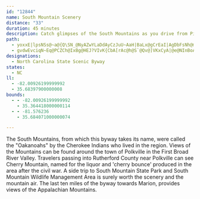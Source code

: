 ```yaml
---
id: "12844"
name: South Mountain Scenery
distance: "33"
duration: 45 minutes
description: Catch glimpses of the South Mountains as you drive from Piedmont to the mountains through farmland.
path:
  - yoxxE|lpsNSs@~a@{Q\SN_@NyAZwYLaDdAyCzJuU~AaH|BaLx@gCrEaI|AgDbFsNh@mAbAmBz^_c@rDgDxFmEGeBZ{GNwBl@cC~@kBbIkI\g@x@aBt@mC\yBDqDs@aK?oAHkBHs@j@mBbEgIrL{ThAaBdCmCdKmHnAyA~HoL~A}AbBu@|D_@fGdAbCRhASv@s@zCeFlD{Gz@wB\uAN_BTkHRwBz@cC|BoDl@}AP_ANiBAqAmAgMYiBBQ_@{GOsJTkCh@aBr@_AdDaDr@gAb@}APoBVqJDiDIgCUeBc@yA{FcNy@_CiAaEeAyF{@aHaEka@}Ew\E_AHuA~@kFDaBKeAs@wAw@aAyJ{Js@gBO_AIeAHqBdA}JfAkHjDuN`DeL~@yBlBmDjBkCjBqBjPyMvDeB|HkBvBq@zB}@zCkB|DsDpQiSfDkCj[qRvGgBjAk@fCmBrAsAhCiBnTcHpCsAfFaDrCoAxIiBzC]nBDzKpB|AL`A?|B_@pJ_EnAMdGQhB[xAe@dCqAfV}M`EqBlCaBjAmA~A_C|D_Hv@oBd@sBZgE?_AHK\eEXgA^_AfEsGd@uA~Oum@d@qArAsBtA_BvCyBz[iUjm@{c@xBsA~@]xB_@lBAlDn@rFdBvD~@rAJdBE`~@aG|B_@lBm@hCsA|BeBz@eA|BiDx@}Ah@yAlFoU`Ia_@rAeEdAgB^e@nAaAfAi@rA[pAKbSP`Di@rB{@xAaAhBcBxAaCdAsCb@eBbWupAx@sDfCsIxc@ydAnBsD|EuHbE_FzH}HbAqA|MmNfA{@xA_AlCq@|G_@|A[hCsAx@}@rBuDbIeSl@eDJkCYy][gG}@eHyD_XSmD?kA\uCp@mCfAkB~AmB|d@_e@lGyGrAuBbB_Et@uCn@cFLiDC}CyBgXIgENkDlFuj@t@qGfAcFxCsI|@gDXyCD{A?eBSeF_Csa@y@gFyCoKc@cFCuBHyA^mCt@_CbByCr_@ud@tOgN`JyH|DuCfGmDrF}B|E{AlVuGzGeCxGyDrC{BxCqCzd@_i@xAiCx@wC|Hup@^mAx@aB|@mAv@s@dLqGtH{FnFaGlNsN~EiEdGgDdTmJhBqAlG{FlBwAtk@sXzPuKbB_AbGqBrLmAnCs@lAm@~A}ArAmCpAsAbAmBdGuJ~@aAbDqBjO_GvEgCtAuAvOuVxBkC|IoFvVsN|G}C~J_EVWjHaC`WkDrAUrC_AnEmChRoNbB_ArCiAjK[
  - gvdwEvciqN~Eq@PCZCh@IxBg@HEJ?VIvK{CbA[rAc@h@S`@Qv@]VKxCyA|@e@NInBoAbBgAhN}IpIoFPMXSx@o@v@s@x@u@r@y@v@cArAoBTa@Re@lAwBpBaEzImQt@uAp@iAf@y@|@qAj@s@fAsA`@c@x@u@pDyC~@s@TQ`@_@\Wb@YBCdAo@fAo@h@Q`AYz@S`XgEz@O`AWt@StCaAlSsGXIx@]~@c@nAo@\UZYxPcQdEiEj@q@p@}@l@_AZi@^s@d@eAXy@Ty@TeALq@N}@tEaf@NgAT}AXeB`@mBZyAV{@d@_Bj@cBL[l@yAj@qAl@mAp@kAf@y@r@eA^i@f@m@x@aAjAmAz@{@x@s@nPkMvFiE\]JKz@}@x@cA\e@b@s@BE^s@h@mARc@Xw@Ty@R_ATeAL}@fC{RN}@ViAf@cCHa@fDgOx@wDVqAr@qEHg@tDc`@R_C@MJg@XoAFS\s@Xk@[}A
designations:
  - North Carolina State Scenic Byway
states:
  - NC
ll:
  - -82.00926199999992
  - 35.68397900000008
bounds:
  - - -82.00926199999992
    - 35.364418000000114
  - - -81.576236
    - 35.684071000000074

---
```


The South Mountains, from which this byway takes its name, were called the "Oakanoahs" by the Cherokee Indians who lived in the region. Views of the Mountains can be found around the town of Polkville in the First Broad River Valley. Travelers passing into Rutherford County near Polkville can see Cherry Mountain, named for the liquor and 'cherry bounce' produced in the area after the civil war. A side trip to South Mountain State Park and South Mountain Wildlife Management Area is surely worth the scenery and the mountain air. The last ten miles of the byway towards Marion, provides views of the Appalachian Mountains.
